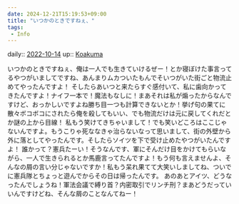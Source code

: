 ```yaml
---
date: 2024-12-21T15:19:53+09:00
title: "いつかのときですねぇ、"
tags:
 - Info
---
```


daily:: [2022-10-14](Daily_Note/2022-10-14.md)
up:: [Koakuma](../Bar/Novel/Touhou_Project/Koakuma.md)

いつかのときですねぇ、俺は一人でも生きていけるぜー！とか寝ぼけた事言ってるやつがいましてですね、あんまりムカついたもんでそいつがいた街ごと物流止めてやったんですよ！
そしたらあいつと来たらすぐ感付いて、私に歯向かってきたんですよ！ナイフ一本で！魔法もなしに！まあそれは私が煽ったからなんですけど、おっかしいですよね勝ち目一つも計算できないとか！挙げ句の果てに散々ボコボコにされたら俺を殺してもいい、でも物流だけは元に戻してくれだとか謎の上から目線！
私もう笑けてきちゃいまして！でも笑いどころはここじゃないんですよ。もうこりゃ死ななきゃ治らないなって思いまして、街の外壁から外に落としてやったんです。そしたらソイツを下で受け止めたやつがいたんですよ！
誰かって？憲兵たーい！そうなんです、軍にそんだけ目をかけてもらいながら、一人で生きられるとか馬鹿言ってたんですよ！もう何も言えませんよ、そんなの屑の言い分じゃないですか！私もう呆れ果てて大笑いしましてね、ついでに憲兵隊とちょっと遊んでからその日は帰ったんです。
あのあとアイツ、どうなったんでしょうね！軍法会議で縛り首？内密取引でリンチ刑？まあどうだっていいんですけどね、そんな屑のことなんてねー！